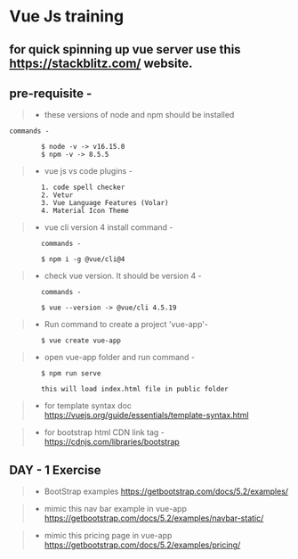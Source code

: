 # Vue Js training

## for quick spinning up vue server use this https://stackblitz.com/ website.

## pre-requisite -

> - these versions of node and npm should be installed

```
commands -

		$ node -v -> v16.15.0
		$ npm -v -> 8.5.5
```

> - vue js vs code plugins -

```
		1. code spell checker
		2. Vetur
		3. Vue Language Features (Volar)
		4. Material Icon Theme

```

> - vue cli version 4 install command -

```
		commands -

		$ npm i -g @vue/cli@4
```

> - check vue version. It should be version 4 -

```
		commands -

		$ vue --version -> @vue/cli 4.5.19
```

> - Run command to create a project 'vue-app'-

```
    	$ vue create vue-app
```

> - open vue-app folder and run command -

```
		$ npm run serve

		this will load index.html file in public folder
```

> - for template syntax doc https://vuejs.org/guide/essentials/template-syntax.html

> - for bootstrap html CDN link tag - https://cdnjs.com/libraries/bootstrap

## DAY - 1 Exercise

> - BootStrap examples https://getbootstrap.com/docs/5.2/examples/

> - mimic this nav bar example in vue-app https://getbootstrap.com/docs/5.2/examples/navbar-static/

> - mimic this pricing page in vue-app https://getbootstrap.com/docs/5.2/examples/pricing/
